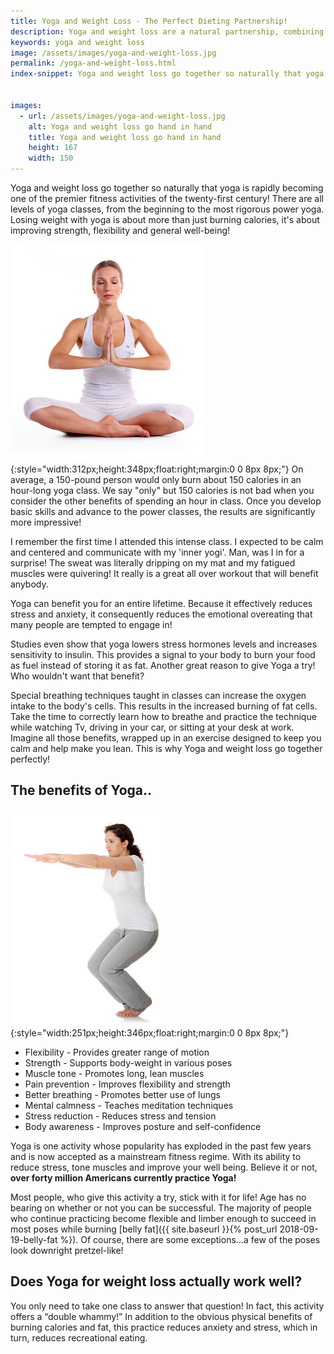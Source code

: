 ```yaml
---
title: Yoga and Weight Loss - The Perfect Dieting Partnership!
description: Yoga and weight loss are a natural partnership, combining to enhance flexibility and strength while being especially effective for weight loss!
keywords: yoga and weight loss
image: /assets/images/yoga-and-weight-loss.jpg
permalink: /yoga-and-weight-loss.html
index-snippet: Yoga and weight loss go together so naturally that yoga is rapidly becoming one of the premier fitness activities of the twenty-first century!


images:
  - url: /assets/images/yoga-and-weight-loss.jpg
    alt: Yoga and weight loss go hand in hand
    title: Yoga and weight loss go hand in hand
    height: 167
    width: 150
---
```


Yoga and weight loss go together so naturally that yoga is rapidly becoming one of the premier fitness activities of the twenty-first century! There are all levels of yoga classes, from the beginning to the most rigorous power yoga. Losing weight with yoga is about more than just burning calories, it's about improving strength, flexibility and general well-being!

![Yoga and weight loss go hand in hand](/assets/images/yoga-and-weight-loss.jpg){:style="width:312px;height:348px;float:right;margin:0 0 8px 8px;"}
On average, a 150-pound person would only burn about 150 calories in an hour-long yoga class. We say "only" but 150 calories is not bad when you consider the other benefits of spending an hour in class. Once you develop basic skills and advance to the power classes, the results are significantly more impressive!

I remember the first time I attended this intense class. I expected to be calm and centered and communicate with my 'inner yogi'. Man, was I in for a surprise! The sweat was literally dripping on my mat and my fatigued muscles were quivering! It really is a great all over workout that will benefit anybody.

Yoga can benefit you for an entire lifetime. Because it effectively reduces stress and anxiety, it consequently reduces the emotional overeating that many people are tempted to engage in!

Studies even show that yoga lowers stress hormones levels and increases sensitivity to insulin. This provides a signal to your body to burn your food as fuel instead of storing it as fat. Another great reason to give Yoga a try! Who wouldn't want that benefit? 

Special breathing techniques taught in classes can increase the oxygen intake to the body's cells. This results in the increased burning of fat cells. Take the time to correctly learn how to breathe and practice the technique while watching Tv, driving in your car, or sitting at your desk at work. Imagine all those benefits, wrapped up in an exercise designed to keep you calm and help make you lean. This is why Yoga and weight loss go together perfectly!

## The benefits of Yoga..
![the benefits of yoga and weight loss](/assets/images/yoga-weight-loss-benefits.jpg){:style="width:251px;height:346px;float:right;margin:0 0 8px 8px;"}
* Flexibility - Provides greater range of motion
* Strength - Supports body-weight in various poses
* Muscle tone - Promotes long, lean muscles
* Pain prevention - Improves flexibility and strength
* Better breathing - Promotes better use of lungs
* Mental calmness - Teaches meditation techniques
* Stress reduction - Reduces stress and tension
* Body awareness - Improves posture and self-confidence

Yoga is one activity whose popularity has exploded in the past few years and is now accepted as a mainstream fitness regime. With its ability to reduce stress, tone muscles and improve your well being. Believe it or not, __over forty million Americans currently practice Yoga!__

Most people, who give this activity a try, stick with it for life! Age has no bearing on whether or not you can be successful. The majority of people who continue practicing become flexible and limber enough to succeed in most poses while burning [belly fat]({{ site.baseurl }}{% post_url 2018-09-19-belly-fat %}). Of course, there are some exceptions...a few of the poses look downright pretzel-like! 

## Does Yoga for weight loss actually work well?
You only need to take one class to answer that question! In fact, this activity offers a “double whammy!” In addition to the obvious physical benefits of burning calories and fat, this practice reduces anxiety and stress, which in turn, reduces recreational eating.

